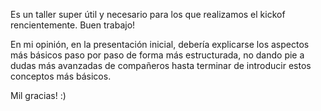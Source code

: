 Es un taller super útil y necesario para los que realizamos el kickof rencientemente. Buen trabajo!

En mi opinión, en la presentación inicial, debería explicarse los aspectos más básicos paso por paso de forma más estructurada, 
no dando pie a dudas más avanzadas de compañeros hasta terminar de introducir estos conceptos más básicos.

Mil gracias! :)
